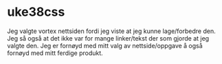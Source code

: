 # uke38css

Jeg valgte vortex nettsiden fordi jeg viste at jeg kunne lage/forbedre den. 
Jeg så også at det ikke var for mange linker/tekst der som gjorde at jeg valgte den. 
Jeg er fornøyd med mitt valg av nettside/oppgave å også fornøyd med mitt ferdige produkt.
